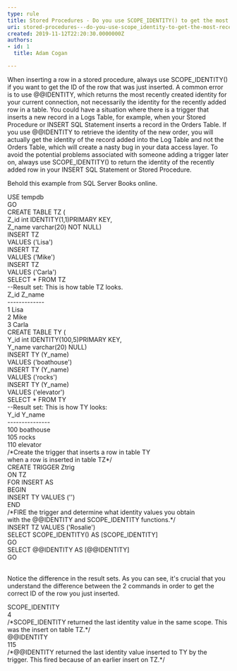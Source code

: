 ```yaml
---
type: rule
title: Stored Procedures - Do you use SCOPE_IDENTITY() to get the most recent row identity?
uri: stored-procedures---do-you-use-scope_identity-to-get-the-most-recent-row-identity
created: 2019-11-12T22:20:30.0000000Z
authors:
- id: 1
  title: Adam Cogan

---
```




<span class='intro'> When inserting a row in a stored procedure, always use SCOPE_IDENTITY() if you want to get the ID of the row that was just inserted. A common error is to use @@IDENTITY, which returns the most recently created identity for your current connection, not necessarily the identity for the recently added row in a table. You could have a situation where there is a trigger that inserts a new record in a Logs Table, for example, when your Stored Procedure or INSERT SQL Statement inserts a record in the Orders Table. If you use @@IDENTITY to retrieve the identity of the new order, you will actually get the identity of the record added into the Log Table and not the Orders Table, which will create a nasty bug in your data access layer. To avoid the potential problems associated with someone adding a trigger later on, always use SCOPE_IDENTITY() to return the identity of the recently added row in your INSERT SQL Statement or Stored Procedure.<br> </span>

<p>​Behold this example from SQL Server Books online.</p><p class="ssw15-rteElement-CodeArea">USE tempdb<br>GO<br>CREATE TABLE TZ (<br> Z_id int IDENTITY(1,1)PRIMARY KEY,<br> Z_name varchar(20) NOT NULL)<br>INSERT TZ<br> VALUES ('Lisa')<br>INSERT TZ<br> VALUES ('Mike')<br>INSERT TZ<br> VALUES ('Carla')<br>SELECT * FROM TZ<br>--Result set&#58; This is how table TZ looks.<br>Z_id Z_name<br>-------------<br>1 Lisa<br>2 Mike<br>3 Carla<br>CREATE TABLE TY (<br> Y_id int IDENTITY(100,5)PRIMARY KEY,<br> Y_name varchar(20) NULL)<br>INSERT TY (Y_name)<br> VALUES ('boathouse')<br>INSERT TY (Y_name)<br> VALUES ('rocks')<br>INSERT TY (Y_name)<br> VALUES ('elevator')<br>SELECT * FROM TY<br>--Result set&#58; This is how TY looks&#58;<br>Y_id Y_name<br>---------------<br>100 boathouse<br>105 rocks<br>110 elevator<br>/*Create the trigger that inserts a row in table TY <br>when a row is inserted in table TZ*/<br>CREATE TRIGGER Ztrig<br>ON TZ<br>FOR INSERT AS <br> BEGIN<br> INSERT TY VALUES ('')<br> END<br>/*FIRE the trigger and determine what identity values you obtain <br>with the @@IDENTITY and SCOPE_IDENTITY functions.*/<br>INSERT TZ VALUES ('Rosalie')<br>SELECT SCOPE_IDENTITY() AS [SCOPE_IDENTITY]<br>GO<br>SELECT @@IDENTITY AS [@@IDENTITY]<br>GO</p><p><br>Notice the difference in the result sets. As you can see, it's crucial that you understand the difference between the 2 commands in order to get the correct ID of the row you just inserted.</p><p class="ssw15-rteElement-CodeArea">SCOPE_IDENTITY<br>4<br>/*SCOPE_IDENTITY returned the last identity value in the same scope. This was the insert on table TZ.*/<br>@@IDENTITY<br>115<br>/*@@IDENTITY returned the last identity value inserted to TY by the trigger. This fired because of an earlier insert on TZ.*/​<br></p>


